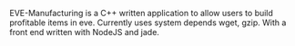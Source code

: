 EVE-Manufacturing is a C++ written application to allow users to build
profitable items in eve. Currently uses system depends wget, gzip. With 
a front end written with NodeJS and jade.
